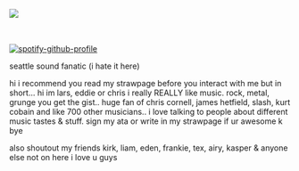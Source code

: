 ![](https://komarev.com/ghpvc/?username=beaverhollow&label=punks&style=flat-square&color=131313&base=19264)


<a href="https://alcohollica.straw.page/" title="strawpage"><img src="https://file.garden/Z1rbruKl12fQ7u-4/strawpageimg" width="86" height="16"></a>
⠀⠀⠀<a href="https://metallica.atabook.org/" title="atabook"><img src="https://file.garden/Z1rbruKl12fQ7u-4/atabookimg" width="74" height="13"></a>⠀⠀⠀<a href="https://pronouns.cc/@pearljam" title="prnscc"><img src="https://file.garden/Z1rbruKl12fQ7u-4/prnsccimg" width="60" height="13"></a>

[![spotify-github-profile](https://spotify-github-profile.kittinanx.com/api/view?uid=6ee6c3uiykzyf00n8qqgt3t8m&cover_image=true&theme=natemoo-re&show_offline=true&background_color=c3ab9e&interchange=true&bar_color=AAAAAA&bar_color_cover=false)](https://github.com/kittinan/spotify-github-profile)

seattle sound fanatic (i hate it here)

hi i recommend you read my strawpage before you interact with me but in short... hi im lars, eddie or chris i really REALLY like music. rock, metal, grunge you get the gist.. huge fan of chris cornell, james hetfield, slash, kurt cobain and like 700 other musicians.. i love talking to people about different music tastes & stuff. sign my ata or write in my strawpage if ur awesome k bye 

also shoutout my friends kirk, liam, eden, frankie, tex, airy, kasper & anyone else not on here i love u guys

